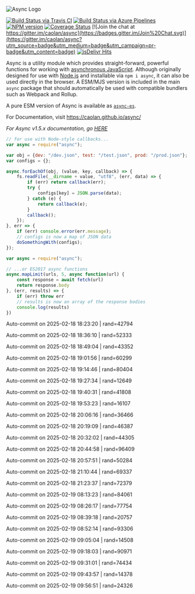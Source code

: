![Async Logo](https://raw.githubusercontent.com/caolan/async/master/logo/async-logo_readme.jpg)

[![Build Status via Travis CI](https://travis-ci.org/caolan/async.svg?branch=master)](https://travis-ci.org/caolan/async)
[![Build Status via Azure Pipelines](https://dev.azure.com/caolanmcmahon/async/_apis/build/status/caolan.async?branchName=master)](https://dev.azure.com/caolanmcmahon/async/_build/latest?definitionId=1&branchName=master)
[![NPM version](https://img.shields.io/npm/v/async.svg)](https://www.npmjs.com/package/async)
[![Coverage Status](https://coveralls.io/repos/caolan/async/badge.svg?branch=master)](https://coveralls.io/r/caolan/async?branch=master)
[![Join the chat at https://gitter.im/caolan/async](https://badges.gitter.im/Join%20Chat.svg)](https://gitter.im/caolan/async?utm_source=badge&utm_medium=badge&utm_campaign=pr-badge&utm_content=badge)
[![jsDelivr Hits](https://data.jsdelivr.com/v1/package/npm/async/badge?style=rounded)](https://www.jsdelivr.com/package/npm/async)

<!--
|Linux|Windows|MacOS|
|-|-|-|
|[![Linux Build Status](https://dev.azure.com/caolanmcmahon/async/_apis/build/status/caolan.async?branchName=master&jobName=Linux&configuration=Linux%20node_10_x)](https://dev.azure.com/caolanmcmahon/async/_build/latest?definitionId=1&branchName=master) | [![Windows Build Status](https://dev.azure.com/caolanmcmahon/async/_apis/build/status/caolan.async?branchName=master&jobName=Windows&configuration=Windows%20node_10_x)](https://dev.azure.com/caolanmcmahon/async/_build/latest?definitionId=1&branchName=master) | [![MacOS Build Status](https://dev.azure.com/caolanmcmahon/async/_apis/build/status/caolan.async?branchName=master&jobName=OSX&configuration=OSX%20node_10_x)](https://dev.azure.com/caolanmcmahon/async/_build/latest?definitionId=1&branchName=master)| -->

Async is a utility module which provides straight-forward, powerful functions for working with [asynchronous JavaScript](http://caolan.github.io/async/v3/global.html). Although originally designed for use with [Node.js](https://nodejs.org/) and installable via `npm i async`, it can also be used directly in the browser.  A ESM/MJS version is included in the main `async` package that should automatically be used with compatible bundlers such as Webpack and Rollup.

A pure ESM version of Async is available as [`async-es`](https://www.npmjs.com/package/async-es).

For Documentation, visit <https://caolan.github.io/async/>

*For Async v1.5.x documentation, go [HERE](https://github.com/caolan/async/blob/v1.5.2/README.md)*


```javascript
// for use with Node-style callbacks...
var async = require("async");

var obj = {dev: "/dev.json", test: "/test.json", prod: "/prod.json"};
var configs = {};

async.forEachOf(obj, (value, key, callback) => {
    fs.readFile(__dirname + value, "utf8", (err, data) => {
        if (err) return callback(err);
        try {
            configs[key] = JSON.parse(data);
        } catch (e) {
            return callback(e);
        }
        callback();
    });
}, err => {
    if (err) console.error(err.message);
    // configs is now a map of JSON data
    doSomethingWith(configs);
});
```

```javascript
var async = require("async");

// ...or ES2017 async functions
async.mapLimit(urls, 5, async function(url) {
    const response = await fetch(url)
    return response.body
}, (err, results) => {
    if (err) throw err
    // results is now an array of the response bodies
    console.log(results)
})
```

Auto-commit on 2025-02-18 18:23:20 | rand=42794

Auto-commit on 2025-02-18 18:36:10 | rand=52333

Auto-commit on 2025-02-18 18:49:04 | rand=43352

Auto-commit on 2025-02-18 19:01:56 | rand=60299

Auto-commit on 2025-02-18 19:14:46 | rand=80404

Auto-commit on 2025-02-18 19:27:34 | rand=12649

Auto-commit on 2025-02-18 19:40:31 | rand=41808

Auto-commit on 2025-02-18 19:53:23 | rand=16107

Auto-commit on 2025-02-18 20:06:16 | rand=36466

Auto-commit on 2025-02-18 20:19:09 | rand=46387

Auto-commit on 2025-02-18 20:32:02 | rand=44305

Auto-commit on 2025-02-18 20:44:58 | rand=96409

Auto-commit on 2025-02-18 20:57:51 | rand=50284

Auto-commit on 2025-02-18 21:10:44 | rand=69337

Auto-commit on 2025-02-18 21:23:37 | rand=72379

Auto-commit on 2025-02-19 08:13:23 | rand=84061

Auto-commit on 2025-02-19 08:26:17 | rand=77754

Auto-commit on 2025-02-19 08:39:18 | rand=20757

Auto-commit on 2025-02-19 08:52:14 | rand=93306

Auto-commit on 2025-02-19 09:05:04 | rand=14508

Auto-commit on 2025-02-19 09:18:03 | rand=90971

Auto-commit on 2025-02-19 09:31:01 | rand=74434

Auto-commit on 2025-02-19 09:43:57 | rand=14378

Auto-commit on 2025-02-19 09:56:51 | rand=24326
